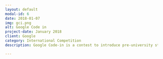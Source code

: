 ```yaml
---
layout: default
modal-id: 6
date: 2018-01-07
img: gci.png
alt: Google Code in
project-date: January 2018
client: Google
category: International Competition
description: Google Code-in is a contest to introduce pre-university students (ages 13-17) to open source software development. Since 2010, over 4500 students from 99 countries have completed work in the contest. I participated in the 2016 edition and completed 13 tasks for the SCoRe organization, which got me a GCI T-shirt, pen and a laptop sticker! <br> The 2017 edition has been really better so far, with 28 tasks completed and over 80+ hours devoted to doing the quality tasks, I hope I make it as a Grand Prize Winner and meet my awesome mentors from <a href="https://github.com/scorelab/" target="blank">SCoRe</a>

---
```

